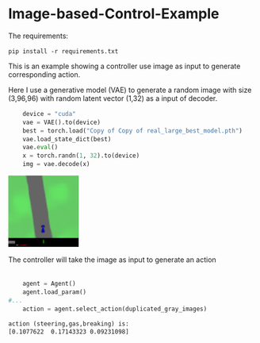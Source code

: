 # Image-based-Control-Example


The requirements:

```
pip install -r requirements.txt

```
This is an example showing a controller use image as input to generate corresponding action.

Here I use a generative model (VAE) to generate a random image with size (3,96,96) with random latent vector (1,32) as a input of decoder.

```python
    device = "cuda"
    vae = VAE().to(device)
    best = torch.load("Copy of Copy of real_large_best_model.pth")
    vae.load_state_dict(best)
    vae.eval()
    x = torch.randn(1, 32).to(device)
    img = vae.decode(x)
```

![Local Image](img.png)


The controller will take the image as input to generate an action

```python

    agent = Agent()
    agent.load_param()
#...
    action = agent.select_action(duplicated_gray_images)


```


```
action (steering,gas,breaking) is: 
[0.1077622  0.17143323 0.09231098]
```
